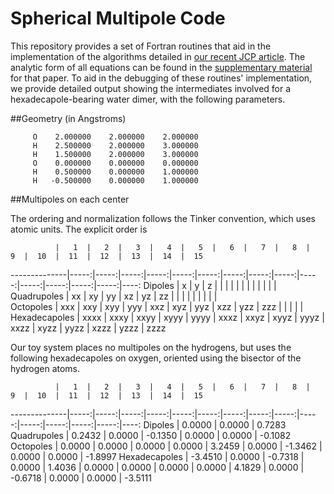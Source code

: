 # Spherical Multipole Code

This repository provides a set of Fortran routines that aid in the implementation of the algorithms detailed in [our recent JCP article](http://scitation.aip.org/content/aip/journal/jcp/140/18/10.1063/1.4873920).  The analytic form of all equations can be found in the [supplementary material](ftp://ftp.aip.org/epaps/journ_chem_phys/E-JCPSA6-140-005418) for that paper.  To aid in the debugging of these routines' implementation, we provide detailed output showing the intermediates involved for a hexadecapole-bearing water dimer, with the following parameters.

##Geometry (in Angstroms)

         O    2.000000    2.000000    2.000000
         H    2.500000    2.000000    3.000000
         H    1.500000    2.000000    3.000000
         O    0.000000    0.000000    0.000000
         H    0.500000    0.000000    1.000000
         H   -0.500000    0.000000    1.000000

##Multipoles on each center

The ordering and normalization follows the Tinker convention, which uses atomic units.  The explicit order is

              |   1  |   2  |   3  |   4  |   5  |   6  |   7  |   8  |   9  |  10  |  11  |  12  |  13  |  14  |  15 
--------------|-----:|-----:|-----:|-----:|-----:|-----:|-----:|-----:|-----:|-----:|-----:|-----:|-----:|-----:|----:
Dipoles       |    x |    y |    z |      |      |      |      |      |      |      |      |      |      |      |     
Quadrupoles   |   xx |   xy |   yy |   xz |   yz |   zz |      |      |      |      |      |      |      |      |     
Octopoles     |  xxx |  xxy |  xyy |  yyy |  xxz |  xyz |  yyz |  xzz |  yzz |  zzz |      |      |      |      |     
Hexadecapoles | xxxx | xxxy | xxyy | xyyy | yyyy | xxxz | xxyz | xyyz | yyyz | xxzz | xyzz | yyzz | xzzz | yzzz | zzzz

Our toy system places no multipoles on the hydrogens, but uses the following hexadecapoles on oxygen, oriented using the bisector of the hydrogen atoms.

              |   1  |   2  |   3  |   4  |   5  |   6  |   7  |   8  |   9  |  10  |  11  |  12  |  13  |  14  |  15 
--------------|-----:|-----:|-----:|-----:|-----:|-----:|-----:|-----:|-----:|-----:|-----:|-----:|-----:|-----:|----:
Dipoles       |  0.0000 | 0.0000 |  0.7283
Quadrupoles   |  0.2432 | 0.0000 | -0.1350 | 0.0000 | 0.0000 | -0.1082
Octopoles     |  0.0000 | 0.0000 |  0.0000 | 0.0000 | 3.2459 |  0.0000 | -1.3462 | 0.0000 | 0.0000 | -1.8997
Hexadecapoles | -3.4510 | 0.0000 | -0.7318 | 0.0000 | 1.4036 |  0.0000 |  0.0000 | 0.0000 | 0.0000 |  4.1829 | 0.0000 | -0.6718 | 0.0000 | 0.0000 | -3.5111


